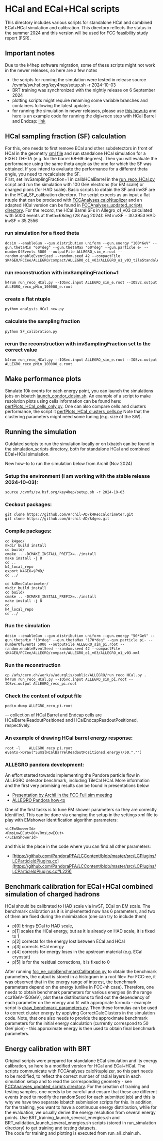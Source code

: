 # HCal and ECal+HCal scripts 

This directory includes various scripts for standalone HCal and combined ECal+HCal simulation and calibration.
This directory reflects the status in the summer 2024 and this version will be used for FCC feasibility study report (FSR). 

## Important notes 
Due to the k4hep software migration, some of these scripts might not work in the newer releases, so here are a few notes 
- the scripts for running the simulation were tested in release source /cvmfs/sw.hsf.org/key4hep/setup.sh -r 2024-10-03 
- BRT training was synchronized with the nightly release on 6 September 2024
- plotting scripts might require renaming some variable branches and containers following the latest updates 
- for running the simulation in newer releases, please use [this how-to](https://github.com/HEP-FCC/FCC-config/tree/main/FCCee/FullSim/ALLEGRO/ALLEGRO_o1_v03) and 
here is an example code for running the digi+reco step with HCal Barrel and Endcap: [link](https://github.com/HEP-FCC/k4RecCalorimeter/blob/main/RecFCCeeCalorimeter/tests/options/ALLEGRO_o1_v03_digi_reco.py)
 

## HCal sampling fraction (SF) calculation
For this, one needs to first remove ECal and other subdetectors in front of HCal in the geometry [xml file](https://github.com/mmlynari/LAr_scripts/blob/main/HCal_scripts/k4geo_Tilestandalone_xml/ALLEGRO_o1_v03_tileStandalone.xml) and run standalone HCal simulation for a FIXED THETA (e.g. for the barrel 68-69 degrees). 
Then you will evaluate the performance using the same theta angle as the one for which the SF was obtained. If you intend to evaluate the performance for a different theta angle, you need to recalculate the SF.   
First, set invSamplingFraction=1 in calibHCalBarrel in the [run_reco_HCal.py](https://github.com/mmlynari/LAr_scripts/blob/main/HCal_scripts/run_simulation/run_reco_HCal.py) script and run the simulation with 100 GeV electrons (for EM scale) or charged pions (for HAD scale). 
Basic scripts to obtain the SF and invSF are in the HCal_SF_calibration directory. The script expects as an input a flat ntuple that can be produced with
[FCCAnalyses caloNtuplizer](https://github.com/HEP-FCC/FCCAnalyses/blob/master/examples/FCCee/fullSim/caloNtupleizer/analysis.py) and an adapted HCal version can be found in 
[FCCAnalyses_updated_scripts directory](FCCAnalyses_updated_scripts/analysis_HCal_new.py).
For the record, the HCal Barrel SFs in Allegro_o1_v03 calculated with 5000 events at theta=68deg (28 Aug 2024): 
EM invSF = 30.3953
HAD invSF = 35.2556

### run simulation for a fixed theta
```
ddsim --enableGun --gun.distribution uniform --gun.energy "100*GeV" --gun.thetaMin "60*deg" --gun.thetaMax "60*deg" --gun.particle e- --numberOfEvents 5000 --outputFile ALLEGRO_sim_e.root --random.enableEventSeed --random.seed 42 --compactFile $K4GEO/FCCee/ALLEGRO/compact/ALLEGRO_o1_v03/ALLEGRO_o1_v03_tileStandalone.xml
```
### run reconstruction with invSamplingFraction=1
```
k4run run_reco_HCal.py --IOSvc.input ALLEGRO_sim_e.root --IOSvc.output ALLEGRO_reco_pMin_100000_e.root
```
### create a flat ntuple
```
python analysis_HCal_new.py
```
### calculate the sampling fraction 
```
python SF_calibration.py 
```
### rerun the reconstruction with invSamplingFraction set to the correct value
```
k4run run_reco_HCal.py --IOSvc.input ALLEGRO_sim_e.root --IOSvc.output ALLEGRO_reco_pMin_100000_e.root
```

## Make performance plots
Simulate 10k events for each energy point, you can launch the simulations jobs on lxbatch [launch_condor_ddsim.sh](https://github.com/mmlynari/LAr_scripts/blob/main/HCal_scripts/run_simulation/launch_condor_ddsim.sh). 
An example of a script to make resolution plots using cells information can be found here: [perfPlots_HCal_cells_only.py](https://github.com/mmlynari/LAr_scripts/blob/main/HCal_scripts/plotting_scripts/perfPlots_HCal_cells_only.py). 
One can also compare cells and clusters performance, the script it [perfPlots_HCal_clusters_cells.py](https://github.com/mmlynari/LAr_scripts/blob/main/HCal_scripts/plotting_scripts/perfPlots_HCal_clusters_cells.py)
Note that the clustering parameters might need some tuning (e.g. size of the SW). 

## Running the simulation 
Outdated scripts to run the simulation locally or on lxbatch can be found in the simulation_scripts directory, both for standalone HCal and combined ECal+HCal simulation.

New how-to to run the simulation below from Archil (Nov 2024)

### Setup the environment (I am working with the stable release 2024-10-03):
```
source /cvmfs/sw.hsf.org/key4hep/setup.sh -r 2024-10-03
```
### Ceckout packages:
```
git clone https://github.com/Archil-AD/k4RecCalorimeter.git
git clone https://github.com/Archil-AD/k4geo.git
```

### Compile packages:
```
cd k4geo/
mkdir build install
cd build/
cmake .. -DCMAKE_INSTALL_PREFIX=../install
make install -j 8
cd ..
k4_local_repo
export K4GEO=$PWD/
cd ../

cd k4RecCalorimeter/
mkdir build install
cd build/
cmake .. -DCMAKE_INSTALL_PREFIX=../install
make install -j 8
cd ..
k4_local_repo
cd ../
```

### Run the simulation
```
ddsim --enableGun --gun.distribution uniform --gun.energy "50*GeV" --gun.thetaMin "10*deg" --gun.thetaMax "170*deg" --gun.particle pi- --numberOfEvents 5000 --outputFile ALLEGRO_sim_pi.root --random.enableEventSeed --random.seed 42 --compactFile $K4GEO/FCCee/ALLEGRO/compact/ALLEGRO_o1_v03/ALLEGRO_o1_v03.xml
```

### Run the reconstruction
```
cp /afs/cern.ch/work/a/adurglis/public/ALLEGRO/run_reco_HCal.py .
k4run run_reco_HCal.py --IOSvc.input ALLEGRO_sim_pi.root --IOSvc.output ALLEGRO_reco_pi.root
```

### Check the content of output file
```
podio-dump ALLEGRO_reco_pi.root
```
 -- collection of HCal Barrel and Endcap cells are HCalBarrelReadoutPositioned and HCalEndcapReadoutPositioned, respectively.


### An example of drawing HCal barrel energy response:
```
root -l    ALLEGRO_reco_pi.root
events->Draw("Sum$(HCalBarrelReadoutPositioned.energy)/50.","")
```

### ALLEGRO pandora development:
An effort started towards implementing the Pandora particle flow in ALLEGRO detector benchmark, including TileCal HCal. More information and the first very promising results can be found in presentations below  
- [Presentation by Archil in the FCC Full sim meeting](https://indico.cern.ch/event/1481286/#55-pandorapfa-on-allegro)
- [ALLEGRO Pandora how-to](https://github.com/Archil-AD/ALLEGRO_PandoraPFA/tree/main)

One of the first tasks is to tune EM shower parameters so they are correctly identified. This can be done via changing the setup in the settings xml file to play with EMshower identification algorithm parameters:
```    
<LCEmShowerId>
<RmsLowECut>80</RmsLowECut>
</LCEmShowerId>
```
and this is the place in the code where you can find all other parameters:
- [https://github.com/PandoraPFA/LCContent/blob/master/src/LCPlugins/LCParticleIdPlugins.cc](https://github.com/PandoraPFA/LCContent/blob/master/src/LCPlugins/LCParticleIdPlugins.cc#L229)

## Benchmark calibration for ECal+HCal combined simulation of charged hadrons
HCal should be calibrated to HAD scale via invSF, ECal on EM scale.
The benchmark calibration as it is implemented now has 6 parameters, and two of them are fixed during the minimization (one can try to include them)
- p[0] brings ECal to HAD scale,
- p[1] scales the HCal energy, but as it is already on HAD scale, it is fixed to 1
- p[2] corrects for the energy lost between ECal and HCal
- p[3] corrects ECal energy  
- p[4] corrects for energy loses in the upstream material (e.g. ECal cryostat)
- p[5] is for the residual corrections, it is fixed to 0

After running [fcc_ee_caloBenchmarkCalibration.py](benchmark_calibration_scripts/fcc_ee_caloBenchmarkCalibration.py) to obtain the benchmark parameters, the output is stored in a histogram in a root file>
For FCC-ee, it was observed that in the energy range of interest, the benchmark parameters depend on the energy (unlike in FCC-hh case).
Therefore, one needs to obtain benchmark parameters for various energies (in the range cca1GeV-150GeV), plot these distributions to find out the dependency of each parameter on the energy
and fit with appropriate formula - example script is [draw_benchmark_parameters.py](benchmark_calibration_scripts/draw_benchmark_parameters.py).
Then these formulas can be used to correct cluster energy by applying CorrectCaloClusters in the simulation code. Note, that one also needs to provide the approximate benchmark parameters
for the initial energy calculation (currently correspond to 50 GeV pion) - this approximate energy is then used to obtain final benchmark parameters.


## Energy calibration with BRT
Original scripts were prepared for standalone ECal simulation and its energy calibration, so here is a modified version for HCal and ECal+HCal. 
The scripts communicate with FCCAnalyses caloNtupleizer, so this part needs to be modified, to reflect the correct number of radial layers in each simulation setup and to read the corresponding 
geometry - see [FCCAnalyses_updated_scripts directory](FCCAnalyses_updated_scripts/analysis_HCal_new.py).
For the creation of training and testing samples, one needs to be careful and ensure that these are different events (need to modify the randomSeed for each submitted job) and this is why we have 
two separate lxbatch submission scripts for this. In addition, for the training, you want to have a continuous energy distribution, while for the evaluation, we usually derive the energy resolution
from several energy points. Use BRT_training_launch_several_energies.sh and BRT_validation_launch_several_energies.sh scripts (stored in run_simulation directory) to get training and testing datasets.  
The code for training and plotting is executed from run_all_chain.sh.  

